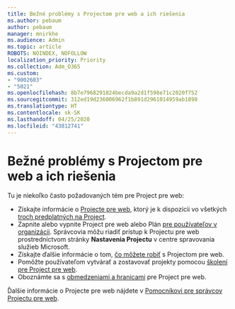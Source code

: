 ```yaml
---
title: Bežné problémy s Projectom pre web a ich riešenia
ms.author: pebaum
author: pebaum
manager: mnirkhe
ms.audience: Admin
ms.topic: article
ROBOTS: NOINDEX, NOFOLLOW
localization_priority: Priority
ms.collection: Adm_O365
ms.custom:
- "9002603"
- "5021"
ms.openlocfilehash: 8b7e7968291824becda9a2d1f598e71c2020f752
ms.sourcegitcommit: 312ed19d236006962f1b891d2961014959ab1898
ms.translationtype: HT
ms.contentlocale: sk-SK
ms.lasthandoff: 04/25/2020
ms.locfileid: "43812741"
---
```

# <a name="project-for-the-web-common-issues-and-resolutions"></a>Bežné problémy s Projectom pre web a ich riešenia

Tu je niekoľko často požadovaných tém pre Project pre web:

- Získajte informácie o [Projecte pre web](https://support.microsoft.com/sk-SK/office/what-is-project-for-the-web-c19b2421-3c9d-4037-97c6-f66b6e1d2eb5), ktorý je k dispozícii vo všetkých [troch predplatných na Project](https://products.office.com/project/compare-microsoft-project-management-software).
- Zapnite alebo vypnite Project pre web alebo Plán [pre používateľov v organizácii](https://docs.microsoft.com/project-for-the-web/turn-project-for-the-web-off). Správcovia môžu riadiť prístup k Projectu pre web prostredníctvom stránky **Nastavenia Projectu** v centre spravovania služieb Microsoft.
- Získajte ďalšie informácie o tom, [čo môžete robiť](https://support.office.com/article/what-can-you-do-with-project-for-the-web-b30f5442-be5f-43d2-9072-c95bff778ea1) s Projectom pre web.
- Pomôžte používateľom vytvárať a zostavovať projekty pomocou [školení pre Project pre web](https://support.office.com/article/get-started-with-project-for-the-web-50bf3e29-0f0d-4b7a-9d2c-7c78389b67ad).
- Oboznámte sa s [obmedzeniami a hranicami](https://docs.microsoft.com/project-for-the-web/project-for-the-web-limits-and-boundaries) pre Project pre web.

Ďalšie informácie o Projecte pre web nájdete v [Pomocníkovi pre správcov Projectu pre web](https://docs.microsoft.com/project-for-the-web/projectforweb-admin-home).
